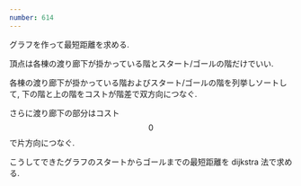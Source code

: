 ```yaml
---
number: 614
---
```

グラフを作って最短距離を求める.

頂点は各棟の渡り廊下が掛かっている階とスタート/ゴールの階だけでいい.

各棟の渡り廊下が掛かっている階およびスタート/ゴールの階を列挙しソートして, 下の階と上の階をコストが階差で双方向につなぐ.

さらに渡り廊下の部分はコスト $$ 0 $$ で片方向につなぐ.

こうしてできたグラフのスタートからゴールまでの最短距離を dijkstra 法で求める.

